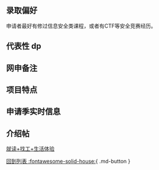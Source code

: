 ## 录取偏好

申请者最好有修过信息安全类课程，或者有CTF等安全竞赛经历。

## 代表性 dp

## 网申备注

## 项目特点

## 申请季实时信息

## 介绍帖

[就读+找工+生活体验](https://www.1point3acres.com/bbs/thread-965723-1-1.html)

[回到列表 :fontawesome-solid-house:](grade.md){ .md-button }
